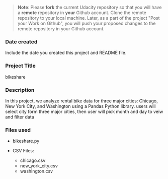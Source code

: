 >**Note**: Please **fork** the current Udacity repository so that you will have a **remote** repository in **your** Github account. Clone the remote repository to your local machine. Later, as a part of the project "Post your Work on Github", you will push your proposed changes to the remote repository in your Github account.

### Date created
Include the date you created this project and README file.

### Project Title
bikeshare

### Description
In this project, we analyze rental bike data for three major cities: Chicago, New York City, and Washington using a Pandas Python library.
 users will select city form three major cities, then user will pick month and day to veiw and filter data


### Files used
- bikeshare.py 

- CSV Files:
    - chicago.csv
    - new_york_city.csv 
    - washington.csv

